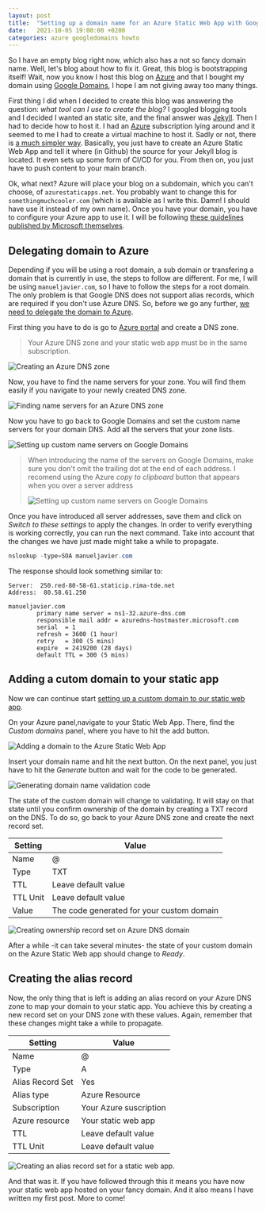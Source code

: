 ```yaml
---
layout: post
title:  "Setting up a domain name for an Azure Static Web App with Google domains"
date:   2021-10-05 19:00:00 +0200
categories: azure googledomains howto 
---
```


So I have an empty blog right now, which also has a not so fancy domain name. Well, let's blog about how to fix it. Great, this blog is bootstrapping itself! Wait, now you know I host this blog on [Azure](https://azure.microsoft.com/en-us/) and that I bought my domain using [Google Domains](https://domains.google/), I hope I am not giving away too many things.

First thing I did when I decided to create this blog was answering the question: _what tool can I use to create the blog?_ I googled blogging tools and I decided I wanted an static site, and the final answer was [Jekyll](https://jekyllrb.com/). Then I had to decide how to host it. I had an [Azure](https://azure.microsoft.com/en-us/) subscription lying around and it seemed to me I had to create a virtual machine to host it. Sadly or not, there is [a much simpler way](https://docs.microsoft.com/en-us/azure/static-web-apps/publish-jekyll). Basically, you just have to create an Azure Static Web App and tell it where (in Github) the source for your Jekyll blog is located. It even sets up some form of CI/CD for you. From then on, you just have to push content to your main branch.

Ok, what next? Azure will place your blog on a subdomain, which you can't choose, of `azurestaticapps.net`. You probably want to change this for `somethingmuchcooler.com` (which is available as I write this. Damn! I should have use it instead of my own name). Once you have your domain, you have to configure your Azure app to use it. I will be following [these guidelines published by Microsoft themselves](https://docs.microsoft.com/en-us/azure/static-web-apps/custom-domain?tabs=azure-dns). 

## Delegating domain to Azure

Depending if you will be using a root domain, a sub domain or transfering a domain that is currently in use, the steps to follow are different. For me, I will be using `manueljavier.com`, so I have to follow the steps for a root domain. The only problem is that Google DNS does not support alias records, which are required if you don't use Azure DNS. So, before we go any further, [we need to delegate the domain to Azure](https://docs.microsoft.com/en-us/azure/dns/dns-delegate-domain-azure-dns).

First thing you have to do is go to [Azure portal](https://portal.azure.com/) and create a DNS zone.

>Your Azure DNS zone and your static web app must be in the same subscription.

![Creating an Azure DNS zone](/assets/images/2021/october/setting_up_a_domain_name_for_an_azure_static_web_app/az_create_dns_zone.png)

Now, you have to find the name servers for your zone. You will find them easily if you navigate to your newly created DNS zone.

![Finding name servers for an Azure DNS zone](/assets/images/2021/october/setting_up_a_domain_name_for_an_azure_static_web_app/az_find_dns_zone_dns.png)

Now you have to go back to Google Domains and set the custom name servers for your domain DNS. Add all the servers that your zone lists.

![Setting up custom name servers on Google Domains](/assets/images/2021/october/setting_up_a_domain_name_for_an_azure_static_web_app/gd_fdelegate_dns.png)

> When introducing the name of the servers on Google Domains, make sure you don't omit the trailing dot at the end of each address. I recomend using the Azure _copy to clipboard_ button that appears when you over a server address
>
>![Setting up custom name servers on Google Domains](/assets/images/2021/october/setting_up_a_domain_name_for_an_azure_static_web_app/azure_copy_to_clipboard_button.png)

Once you have introduced all server addresses, save them and click on _Switch to these settings_ to apply the changes. In order to verify everything is working correctly, you can run the next command. Take into account that the changes we have just made might take a while to propagate.

~~~~powershell
nslookup -type=SOA manueljavier.com
~~~~

The response should look something similar to:

~~~~
Server:  250.red-80-58-61.staticip.rima-tde.net
Address:  80.58.61.250

manueljavier.com
        primary name server = ns1-32.azure-dns.com
        responsible mail addr = azuredns-hostmaster.microsoft.com
        serial  = 1
        refresh = 3600 (1 hour)
        retry   = 300 (5 mins)
        expire  = 2419200 (28 days)
        default TTL = 300 (5 mins)
~~~~

## Adding a cutom domain to your static app

Now we can continue start [setting up a custom domain to our static web app](https://docs.microsoft.com/en-us/azure/static-web-apps/custom-domain?tabs=azure-dns). 

On your Azure panel,navigate to your Static Web App. There, find the _Custom domains_ panel, where you have to hit the add button.

![Adding a domain to the Azure Static Web App](/assets/images/2021/october/setting_up_a_domain_name_for_an_azure_static_web_app/az_add_custom_domain.png)

Insert your domain name and hit the next button. On the next panel, you just have to hit the _Generate_ button and wait for the code to be generated.

![Generating domain name validation code](/assets/images/2021/october/setting_up_a_domain_name_for_an_azure_static_web_app/az_copy_code.png)

The state of the custom domain will change to validating. It will stay on that state until you confirm ownership of the domain by creating a TXT record on the DNS. To do so, go back to your Azure DNS zone and create the next record set.

|Setting|  Value |
|---|---|
| Name   | @   |
| Type   | TXT   |
| TTL  |  Leave default value |
| TTL Unit  |  Leave default value |
| Value |  The code generated for your custom domain |

![Creating ownership record set on Azure DNS domain](/assets/images/2021/october/setting_up_a_domain_name_for_an_azure_static_web_app/az_create_validation_record.png)

After a while -it can take several minutes- the state of your custom domain on the Azure Static Web app should change to _Ready_. 

## Creating the alias record

Now, the only thing that is left is adding an alias record on your Azure DNS zone to map your domain to your static app. You achieve this by creating a new record set on your DNS zone with these values. Again, remember that these changes might take a while to propagate.

|Setting|  Value |
|---|---|
| Name   | @   |
| Type   | A   |
| Alias Record Set |  Yes |
| Alias type  |  Azure Resource |
| Subscription |  Your Azure suscription |
| Azure resource |  Your static web app |
| TTL  |  Leave default value |
| TTL Unit  |  Leave default value |

![Creating an alias record set for a static web app](/assets/images/2021/october/setting_up_a_domain_name_for_an_azure_static_web_app/az_create_validation_record.png).

And that was it. If you have followed through this it means you have now your static web app hosted on your fancy domain. And it also means I have written my first post. More to come!

